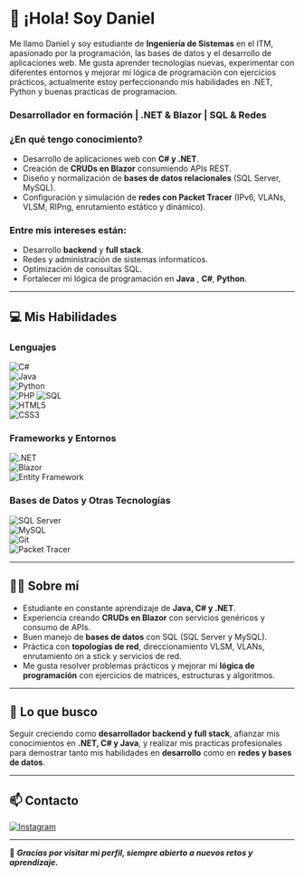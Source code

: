 # 👋 ¡Hola! Soy Daniel  

Me llamo Daniel y soy estudiante de **Ingeniería de Sistemas** en el ITM, apasionado por la programación, las bases de datos y el desarrollo de aplicaciones web. Me gusta aprender tecnologías nuevas, experimentar con diferentes entornos y mejorar mi lógica de programación con ejercicios prácticos, actualmente estoy perfeccionando mis habilidades en .NET, Python y buenas practicas de programacion.

### Desarrollador en formación | .NET & Blazor | SQL & Redes  

### **¿En qué tengo conocimiento?**

- Desarrollo de aplicaciones web con **C# y .NET**.  
- Creación de **CRUDs en Blazor** consumiendo APIs REST.  
- Diseño y normalización de **bases de datos relacionales** (SQL Server, MySQL).  
- Configuración y simulación de **redes con Packet Tracer** (IPv6, VLANs, VLSM, RIPng, enrutamiento estático y dinámico).  

### **Entre mis intereses están:**

- Desarrollo **backend** y **full stack**.  
- Redes y administración de sistemas informaticos.  
- Optimización de consultas SQL.  
- Fortalecer mi lógica de programación en **Java** , **C#**, **Python**.  

---

## **💻 Mis Habilidades**  

### **Lenguajes**  

![C#](https://img.shields.io/badge/c%23-%23239120.svg?style=for-the-badge&logo=csharp&logoColor=white)  
![Java](https://img.shields.io/badge/java-%23ED8B00.svg?style=for-the-badge&logo=openjdk&logoColor=white)  
![Python](https://img.shields.io/badge/Python-3776AB?style=for-the-badge&logo=python&logoColor=white)  
![PHP](https://img.shields.io/badge/PHP-777BB4?style=for-the-badge&logo=php&logoColor=white)
![SQL](https://img.shields.io/badge/SQL-4479A1?style=for-the-badge&logo=database&logoColor=white)  
![HTML5](https://img.shields.io/badge/html5-%23E34F26.svg?style=for-the-badge&logo=html5&logoColor=white)  
![CSS3](https://img.shields.io/badge/css3-%231572B6.svg?style=for-the-badge&logo=css3&logoColor=white)  

### **Frameworks y Entornos**  

![.NET](https://img.shields.io/badge/.NET-512BD4?style=for-the-badge&logo=dotnet&logoColor=white)  
![Blazor](https://img.shields.io/badge/Blazor-5C2D91?style=for-the-badge&logo=blazor&logoColor=white)  
![Entity Framework](https://img.shields.io/badge/Entity_Framework-512BD4?style=for-the-badge&logo=dotnet&logoColor=white)  

### **Bases de Datos y Otras Tecnologías**  

![SQL Server](https://img.shields.io/badge/SQL_Server-CC2927?style=for-the-badge&logo=microsoftsqlserver&logoColor=white)  
![MySQL](https://img.shields.io/badge/mysql-4479A1.svg?style=for-the-badge&logo=mysql&logoColor=white)  
![Git](https://img.shields.io/badge/git-%23F05033.svg?style=for-the-badge&logo=git&logoColor=white)  
![Packet Tracer](https://img.shields.io/badge/Cisco_Packet_Tracer-1BA0D7?style=for-the-badge&logo=cisco&logoColor=white)  

---

## 🧑‍💻 Sobre mí  

- Estudiante en constante aprendizaje de **Java, C# y .NET**.  
- Experiencia creando **CRUDs en Blazor** con servicios genéricos y consumo de APIs.  
- Buen manejo de **bases de datos** con SQL (SQL Server y MySQL).  
- Práctica con **topologías de red**, direccionamiento VLSM, VLANs, enrutamiento on a stick y servicios de red.  
- Me gusta resolver problemas prácticos y mejorar mi **lógica de programación** con ejercicios de matrices, estructuras y algoritmos.  

---

## 🎯 Lo que busco  

Seguir creciendo como **desarrollador backend y full stack**, afianzar mis conocimientos en **.NET, C# y Java**, y realizar mis practicas profesionales para demostrar tanto mis habilidades en **desarrollo** como en **redes y bases de datos**.  

---

## 📫 Contacto  
[![Instagram](https://img.shields.io/badge/Instagram-E4405F?style=for-the-badge&logo=instagram&logoColor=white)](https://www.instagram.com/danarr.19/)

---

🚀 ***Gracias por visitar mi perfil, siempre abierto a nuevos retos y aprendizaje.***  
